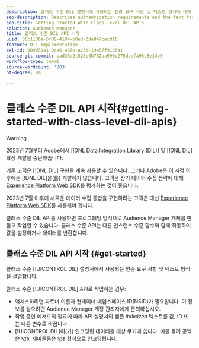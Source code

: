```yaml
---
description: 클래스 수준 DIL 설명서에 사용되는 인증 요구 사항 및 텍스트 형식에 대해 설명합니다.
seo-description: Describes authentication requirements and the text formatting used in the class-level DIL documentation.
seo-title: Getting Started With Class-level DIL APIs
solution: Audience Manager
title: 클래스 수준 DIL API 시작
uuid: 00c1136a-5f08-4104-b0ed-3de847cecd16
feature: DIL Implementation
exl-id: 909d39a1-0da6-467e-a13b-19a57f9186a1
source-git-commit: cad38e2c523e9b762aa996c275daefa96c8e14b0
workflow-type: tm+mt
source-wordcount: '203'
ht-degree: 0%

---
```


# 클래스 수준 DIL API 시작{#getting-started-with-class-level-dil-apis}

>[!WARNING]
>
>2023년 7월부터 Adobe에서 [!DNL Data Integration Library (DIL)] 및 [!DNL DIL] 확장 개발을 중단했습니다.
>
>기존 고객은 [!DNL DIL] 구현을 계속 사용할 수 있습니다. 그러나 Adobe은 이 시점 이후에는 [!DNL DIL]을(를) 개발하지 않습니다. 고객은 장기 데이터 수집 전략에 대해 [Experience Platform Web SDK](https://experienceleague.adobe.com/docs/experience-platform/edge/home.html?lang=en)를 평가하는 것이 좋습니다.
>
>2023년 7월 이후에 새로운 데이터 수집 통합을 구현하려는 고객은 대신 [Experience Platform Web SDK](https://experienceleague.adobe.com/docs/experience-platform/edge/home.html?lang=en)를 사용해야 합니다.

클래스 수준 DIL API를 사용하면 프로그래밍 방식으로 Audience Manager 개체를 만들고 작업할 수 있습니다. 클래스 수준 API는 다른 인스턴스 수준 함수와 함께 작동하여 값을 설정하거나 데이터를 반환합니다.

## 클래스 수준 DIL API 시작 {#get-started}

클래스 수준 [!UICONTROL DIL] 설명서에서 사용되는 인증 요구 사항 및 텍스트 형식을 설명합니다.

<!-- 

c_class_start.xml

 -->

클래스 수준 [!UICONTROL DIL] API로 작업하는 경우:

* 액세스하려면 파트너 이름과 컨테이너 네임스페이스 ID(NSID)가 필요합니다. 이 정보를 얻으려면 Audience Manager 계정 관리자에게 문의하십시오.
* 작업 중인 메서드의 필요에 따라 API 설명서의 샘플 *italicized* 텍스트를 값, ID 또는 다른 변수로 바꿉니다.
* [!UICONTROL DIL]이(가) 인코딩된 데이터를 대상 쿠키에 씁니다. 예를 들어 공백은 `%20`, 세미콜론은 `%3B` 형식으로 인코딩됩니다.
